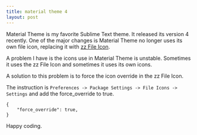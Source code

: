 ```yaml
---
title: material theme 4
layout: post
---
```


Material Theme is my favorite Sublime Text theme. It released its version 4 recently. One of the major changes is Material Theme no longer uses its own file icon, replacing it with [zz File Icon](https://github.com/oivva/st-file-icons). 

A problem I have is the icons use in Material Theme is unstable. Sometimes it uses the zz File Icon and sometimes it uses its own icons. 

A solution to this problem is to force the icon override in the zz File Icon. 

The instruction is ```Preferences -> Package Settings -> File Icons -> Settings``` and add the force_override to true.

```
{
	"force_override": true,
}
```

Happy coding. 
